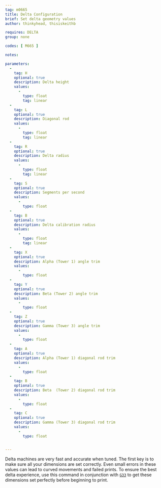 ```yaml
---
tag: m0665
title: Delta Configuration
brief: Set delta geometry values
author: thinkyhead, thisiskeithb

requires: DELTA
group: none

codes: [ M665 ]

notes:

parameters:
  -
    tag: H
    optional: true
    description: Delta height
    values:
      -
        type: float
        tag: linear
  -
    tag: L
    optional: true
    description: Diagonal rod
    values:
      -
        type: float
        tag: linear
  -
    tag: R
    optional: true
    description: Delta radius
    values:
      -
        type: float
        tag: linear
  -
    tag: S
    optional: true
    description: Segments per second
    values:
      -
        type: float
  -
    tag: B
    optional: true
    description: Delta calibration radius
    values:
      -
        type: float
        tag: linear
  -
    tag: X
    optional: true
    description: Alpha (Tower 1) angle trim
    values:
      -
        type: float
  -
    tag: Y
    optional: true
    description: Beta (Tower 2) angle trim
    values:
      -
        type: float
  -
    tag: Z
    optional: true
    description: Gamma (Tower 3) angle trim
    values:
      -
        type: float
  -
    tag: A
    optional: true
    description: Alpha (Tower 1) diagonal rod trim
    values:
      -
        type: float
  -
    tag: B
    optional: true
    description: Beta  (Tower 2) diagonal rod trim
    values:
      -
        type: float
  -
    tag: C
    optional: true
    description: Gamma (Tower 3) diagonal rod trim
    values:
      -
        type: float


---
```


Delta machines are very fast and accurate when tuned. The first key is to make sure all your dimensions are set correctly. Even small errors in these values can lead to curved movements and failed prints. To ensure the best delta experience, use this command in conjunction with [`G33`](/docs/gcode/G033.html) to get these dimensions set perfectly before beginning to print.
